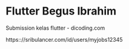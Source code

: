 # Flutter Begus Ibrahim

Submission kelas flutter - dicoding.com

https:://sribulancer.com/id/users/myjobs12345